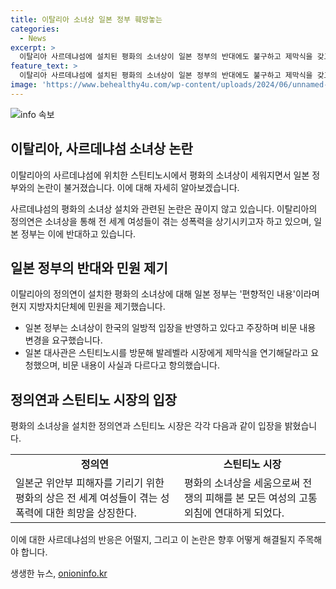 ```yaml
---
title: 이탈리아 소녀상 일본 정부 훼방놓는
categories:
  - News
excerpt: >
  이탈리아 사르데냐섬에 설치된 평화의 소녀상이 일본 정부의 반대에도 불구하고 제막식을 갖고 논란을 빚었다. 일본군 위안부 피해자를 기리는 이 상은 아시아와 태평양 지역의 여성들의 경험을 반영하고 세계적으로 성폭력에 맞서는 투쟁과 평화를 상징한다. 이에 일본 정부는 상의 비문 내용이 편향적이라며 이에 반발하고 있다.튼 지방자치단체는 비문 내용 변경을 검토 중이지만, 정의기억연대는 소녀상의 비문을 변경하거나 철거하는 것은 받아들일 수 없다고 주장하고 있다.
feature_text: >
  이탈리아 사르데냐섬에 설치된 평화의 소녀상이 일본 정부의 반대에도 불구하고 제막식을 갖고 논란을 빚었다. 일본군 위안부 피해자를 기리는 이 상은 아시아와 태평양 지역의 여성들의 경험을 반영하고 세계적으로 성폭력에 맞서는 투쟁과 평화를 상징한다. 이에 일본 정부는 상의 비문 내용이 편향적이라며 이에 반발하고 있다.튼 지방자치단체는 비문 내용 변경을 검토 중이지만, 정의기억연대는 소녀상의 비문을 변경하거나 철거하는 것은 받아들일 수 없다고 주장하고 있다.
image: 'https://www.behealthy4u.com/wp-content/uploads/2024/06/unnamed-file.png'
---
```


<p><img src="https://www.behealthy4u.com/wp-content/uploads/2024/06/unnamed-file.png" alt="info 속보" /></p>

<h2 data-ke-size="size26">이탈리아, 사르데냐섬 소녀상 논란</h2>

<p>이탈리아의 사르데냐섬에 위치한 스틴티노시에서 평화의 소녀상이 세워지면서 일본 정부와의 논란이 불거졌습니다. 이에 대해 자세히 알아보겠습니다.</p>

<p data-ke-size="size16">사르데냐섬의 평화의 소녀상 설치와 관련된 논란은 끊이지 않고 있습니다. 이탈리아의 정의연은 소녀상을 통해 전 세계 여성들이 겪는 성폭력을 상기시키고자 하고 있으며, 일본 정부는 이에 반대하고 있습니다.</p>

<h2 data-ke-size="size26">일본 정부의 반대와 민원 제기</h2>

<p>이탈리아의 정의연이 설치한 평화의 소녀상에 대해 일본 정부는 '편향적인 내용'이라며 현지 지방자치단체에 민원을 제기했습니다.</p>

<ul>
    <li>일본 정부는 소녀상이 한국의 일방적 입장을 반영하고 있다고 주장하며 비문 내용 변경을 요구했습니다.</li>
    <li>일본 대사관은 스틴티노시를 방문해 발레벨라 시장에게 제막식을 연기해달라고 요청했으며, 비문 내용이 사실과 다르다고 항의했습니다.</li>
</ul>

<h2 data-ke-size="size26">정의연과 스틴티노 시장의 입장</h2>

<p>평화의 소녀상을 설치한 정의연과 스틴티노 시장은 각각 다음과 같이 입장을 밝혔습니다.</p>

<table>
    <tr>
        <td style="text-align: center; height: 17px;"><b>정의연</b></td>
        <td style="text-align: center; height: 17px;"><b>스틴티노 시장</b></td>
    </tr>
    <tr>
        <td>일본군 위안부 피해자를 기리기 위한 평화의 상은 전 세계 여성들이 겪는 성폭력에 대한 희망을 상징한다.</td>
        <td>평화의 소녀상을 세움으로써 전쟁의 피해를 본 모든 여성의 고통 외침에 연대하게 되었다.</td>
    </tr>
</table>

<p>이에 대한 사르데냐섬의 반응은 어떨지, 그리고 이 논란은 향후 어떻게 해결될지 주목해야 합니다.</p>
생생한 뉴스, <a href="https://onioninfo.kr" rel="dofollow">onioninfo.kr</a>


